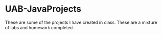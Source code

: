 # UAB-JavaProjects
These are some of the projects I have created in class. These are a mixture of labs and homework completed.
